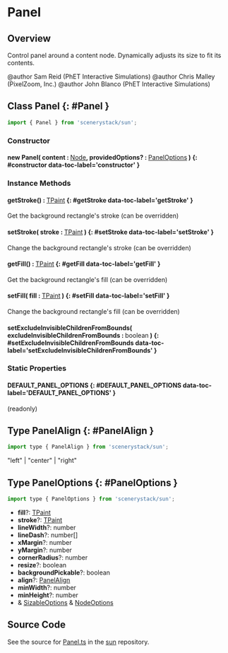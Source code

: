 # Panel

## Overview

Control panel around a content node.
Dynamically adjusts its size to fit its contents.

@author Sam Reid (PhET Interactive Simulations)
@author Chris Malley (PixelZoom, Inc.)
@author John Blanco (PhET Interactive Simulations)

## Class Panel {: #Panel }


```js
import { Panel } from 'scenerystack/sun';
```
### Constructor

#### new Panel( content : <span style="font-weight: 400;">[Node](../scenery/Node.md)</span>, providedOptions? : <span style="font-weight: 400;">[PanelOptions](../sun/Panel.md#PanelOptions)</span> ) {: #constructor data-toc-label='constructor' }

### Instance Methods

#### getStroke() : <span style="font-weight: 400;">[TPaint](../scenery/TPaint.md)</span> {: #getStroke data-toc-label='getStroke' }

Get the background rectangle's stroke (can be overridden)

#### setStroke( stroke : <span style="font-weight: 400;">[TPaint](../scenery/TPaint.md)</span> ) {: #setStroke data-toc-label='setStroke' }

Change the background rectangle's stroke (can be overridden)

#### getFill() : <span style="font-weight: 400;">[TPaint](../scenery/TPaint.md)</span> {: #getFill data-toc-label='getFill' }

Get the background rectangle's fill (can be overridden)

#### setFill( fill : <span style="font-weight: 400;">[TPaint](../scenery/TPaint.md)</span> ) {: #setFill data-toc-label='setFill' }

Change the background rectangle's fill (can be overridden)

#### setExcludeInvisibleChildrenFromBounds( excludeInvisibleChildrenFromBounds : <span style="font-weight: 400;"><span style="color: hsla(calc(var(--md-hue) + 180deg),80%,40%,1);">boolean</span></span> ) {: #setExcludeInvisibleChildrenFromBounds data-toc-label='setExcludeInvisibleChildrenFromBounds' }

### Static Properties

#### DEFAULT_PANEL_OPTIONS {: #DEFAULT_PANEL_OPTIONS data-toc-label='DEFAULT_PANEL_OPTIONS' }

(readonly)



## Type PanelAlign {: #PanelAlign }


```js
import type { PanelAlign } from 'scenerystack/sun';
```


"left" | "center" | "right"



## Type PanelOptions {: #PanelOptions }


```js
import type { PanelOptions } from 'scenerystack/sun';
```


- **fill**?: [TPaint](../scenery/TPaint.md)
- **stroke**?: [TPaint](../scenery/TPaint.md)
- **lineWidth**?: <span style="color: hsla(calc(var(--md-hue) + 180deg),80%,40%,1);">number</span>
- **lineDash**?: <span style="color: hsla(calc(var(--md-hue) + 180deg),80%,40%,1);">number</span>[]
- **xMargin**?: <span style="color: hsla(calc(var(--md-hue) + 180deg),80%,40%,1);">number</span>
- **yMargin**?: <span style="color: hsla(calc(var(--md-hue) + 180deg),80%,40%,1);">number</span>
- **cornerRadius**?: <span style="color: hsla(calc(var(--md-hue) + 180deg),80%,40%,1);">number</span>
- **resize**?: <span style="color: hsla(calc(var(--md-hue) + 180deg),80%,40%,1);">boolean</span>
- **backgroundPickable**?: <span style="color: hsla(calc(var(--md-hue) + 180deg),80%,40%,1);">boolean</span>
- **align**?: [PanelAlign](../sun/Panel.md#PanelAlign)
- **minWidth**?: <span style="color: hsla(calc(var(--md-hue) + 180deg),80%,40%,1);">number</span>
- **minHeight**?: <span style="color: hsla(calc(var(--md-hue) + 180deg),80%,40%,1);">number</span>
- &amp; [SizableOptions](../scenery/Sizable.md#SizableOptions) &amp; [NodeOptions](../scenery/Node.md#NodeOptions)




## Source Code

See the source for [Panel.ts](https://github.com/phetsims/sun/blob/main/js/Panel.ts) in the [sun](https://github.com/phetsims/sun) repository.
